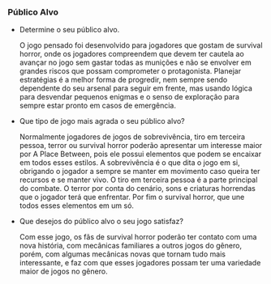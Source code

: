 ### Público Alvo
- Determine o seu público alvo.
  
  O jogo pensado foi desenvolvido para jogadores que gostam de survival horror, onde os jogadores compreendem que devem ter cautela ao avançar no jogo sem gastar todas as munições e não se envolver em grandes riscos que possam comprometer o protagonista. Planejar estratégias é a melhor forma de progredir, nem sempre sendo dependente do seu arsenal para seguir em frente, mas usando lógica para desvendar pequenos enigmas e o senso de exploração para sempre estar pronto em casos de emergência.

- Que tipo de jogo mais agrada o seu público alvo?

  Normalmente jogadores de jogos de sobrevivência, tiro em terceira pessoa, terror ou survival horror poderão apresentar um interesse maior por A Place Between, pois ele possui elementos que podem se encaixar em todos esses estilos. A sobrevivência é o que dita o jogo em si, obrigando o jogador a sempre se manter em movimento caso queira ter recursos e se manter vivo. O tiro em terceira pessoa é a parte principal do combate. O terror por conta do cenário, sons e criaturas horrendas que o jogador terá que enfrentar. Por fim o survival horror, que une todos esses elementos em um só.

- Que desejos do público alvo o seu jogo satisfaz?

  Com esse jogo, os fãs de survival horror poderão ter contato com uma nova história, com mecânicas familiares a outros jogos do gênero, porém, com algumas mecânicas novas que tornam tudo mais interessante, e faz com que esses jogadores possam ter uma variedade maior de jogos no gênero.

